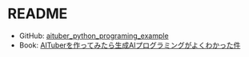 # README

- GitHub: [aituber_python_programing_example](https://github.com/sr2mg/aituber_python_programing_example/tree/main)
- Book: [AITuberを作ってみたら生成AIプログラミングがよくわかった件](https://bookplus.nikkei.com/atcl/catalog/23/10/31/01079/)
